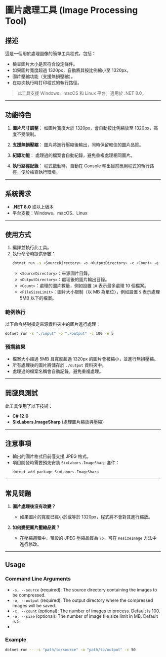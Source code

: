 # 圖片處理工具 (Image Processing Tool)

## 描述
這是一個用於處理圖像的簡單工具程式，包括：
- 檢查圖片大小是否符合設定條件。
- 如果圖片寬度超過 1320px，自動將其按比例縮小至 1320px。
- 圖片壓縮功能（支援無損壓縮）。
- 在每次執行時打印程式的執行路徑。

> 此工具支援 Windows、macOS 和 Linux 平台，適用於 .NET 8.0。

---

## 功能特色
1. **圖片尺寸調整**：
   如圖片寬度大於 1320px，會自動按比例縮放至 1320px，高度不受限制。

2. **支援無損壓縮**：
   圖片將進行壓縮後輸出，同時保留較佳的圖片品質。

3. **紀錄功能**：
   處理過的檔案會自動紀錄，避免重複處理相同圖片。

4. **執行路徑記錄**：
   程式啟動時，自動在 Console 輸出目前應用程式的執行路徑，便於檢查執行環境。

---

## 系統需求
- **.NET 8.0** 或以上版本
- 平台支援：Windows、macOS、Linux

---

## 使用方式

1. 編譯並執行此工具。
2. 執行命令時提供參數：
   ```bash
   dotnet run -s <SourceDirectory> -o <OutputDirectory> -c <Count> -e <FileSizeLimit>
   ```
    - `<SourceDirectory>`：來源圖片目錄。
    - `<OutputDirectory>`：處理後的圖片輸出目錄。
    - `<Count>`：處理的圖片數量，例如設置 `10` 表示最多處理 10 個檔案。
    - `<FileSizeLimit>`：圖片大小限制（以 MB 為單位），例如設置 `5` 表示處理 5MB 以下的檔案。

### 範例執行
以下命令將對指定來源資料夾中的圖片進行處理：
```bash
dotnet run -s "./input" -o "./output" -c 100 -e 5
```

### 預期結果
- 檔案大小超過 5MB 且寬度超過 1320px 的圖片會被縮小，並進行無損壓縮。
- 所有處理後的圖片將儲存於 `./output` 資料夾中。
- 處理過的檔案名稱會自動記錄，避免重複處理。

---

## 開發與測試
此工具使用了以下技術：
- **C# 12.0**
- **SixLabors.ImageSharp** (處理圖片縮放與壓縮)

---

## 注意事項
- 輸出的圖片格式目前僅支援 JPEG 格式。
- 項目開發時需要預先安裝 `SixLabors.ImageSharp` 套件：
   ```bash
   dotnet add package SixLabors.ImageSharp
   ```

---

## 常見問題
1. **圖片處理後沒有改變？**
    - 如果圖片的寬度已經小於或等於 1320px，程式將不會對其進行縮放。

2. **如何變更圖片壓縮品質？**
    - 在壓縮邏輯中，預設的 JPEG 壓縮品質為 `75`，可在 `ResizeImage` 方法中進行修改。

---

## Usage

### Command Line Arguments

- `-s, --source` (required): The source directory containing the images to be compressed.
- `-o, --output` (required): The output directory where the compressed images will be saved.
- `-c, --count` (optional): The number of images to process. Default is 100.
- `-e, --size` (optional): The number of image file size limit in MB. Default is 5.
- 
### Example

```sh
dotnet run -- -s "path/to/source" -o "path/to/output" -c 50
